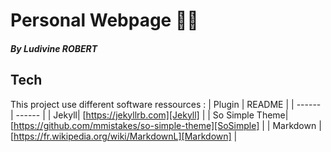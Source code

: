 
# Personal Webpage 👩‍💻
#### _By Ludivine ROBERT_

## Tech
This project use different software ressources :
| Plugin | README |
| ------ | ------ |
| Jekyll| [https://jekyllrb.com][Jekyll] |
| So Simple Theme| [https://github.com/mmistakes/so-simple-theme][SoSimple] |
| Markdown | [https://fr.wikipedia.org/wiki/MarkdownL][Markdown] |
